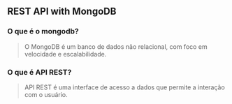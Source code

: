 ## REST API with MongoDB

### O que é o mongodb?
> O MongoDB é um banco de dados não relacional, com foco em velocidade e escalabilidade.

### O que é API REST?
> API REST é uma interface de acesso a dados que permite a interação com o usuário.

